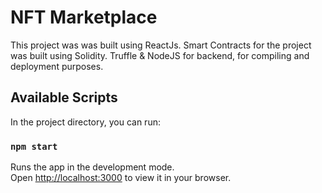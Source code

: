 # NFT Marketplace

This project was was built using ReactJs.
Smart Contracts for the project was built using Solidity.
Truffle & NodeJS for backend, for compiling and deployment purposes.



## Available Scripts

In the project directory, you can run:

### `npm start`

Runs the app in the development mode.\
Open [http://localhost:3000](http://localhost:3000) to view it in your browser.





